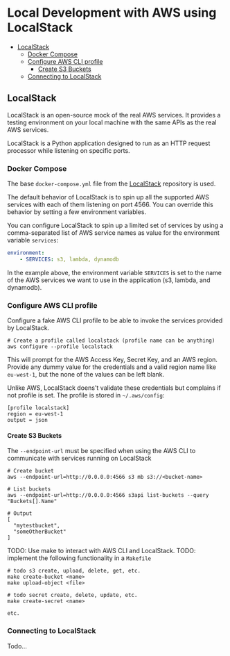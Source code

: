# Local Development with AWS using LocalStack 

* [LocalStack](#localstack)
    * [Docker Compose](#docker-compose)
    * [Configure AWS CLI profile](#configure-aws-cli-profile)
      * [Create S3 Buckets](#create-s3-buckets)
    * [Connecting to LocalStack](#connecting-to-localstack)

## LocalStack
LocalStack is an open-source mock of the real AWS services. It provides a testing 
environment on your local machine with the same APIs as the real AWS services. 

LocalStack is a Python application designed to run as an HTTP request processor while listening on specific ports. 

### Docker Compose
The base `docker-compose.yml` file from the [LocalStack](https://github.com/localstack/localstack/blob/master/docker-compose.yml) repository is used. 

The default behavior of LocalStack is to spin up all the supported AWS services
with each of them listening on port 4566. You can override this behavior by 
setting a few environment variables. 

You can configure LocalStack to spin up a limited set of services by using a 
comma-separated list of AWS service names as value for the environment variable 
`services`:
```yaml
environment:
    - SERVICES: s3, lambda, dynamodb
```
In the example above, the environment variable `SERVICES` is set to the name 
of the AWS services we want to use in the application (s3, lambda, and dynamodb).

### Configure AWS CLI profile
Configure a fake AWS CLI profile to be able to invoke the services provided by LocalStack. 
```shell
# Create a profile called localstack (profile name can be anything)
aws configure --profile localstack
```
This will prompt for the AWS Access Key, Secret Key, and an AWS region. Provide any 
dummy value for the credentials and a valid region name like `eu-west-1`, but the none
of the values can be left blank. 

Unlike AWS, LocalStack doens't validate these credentials but complains if not profile is set. The profile is stored in `~/.aws/config`:
```shell
[profile localstack]
region = eu-west-1
output = json
```

#### Create S3 Buckets
The `--endpoint-url` must be specified when using the AWS CLI to communicate with services running on LocalStack
```shell
# Create bucket
aws --endpoint-url=http://0.0.0.0:4566 s3 mb s3://<bucket-name>

# List buckets
aws --endpoint-url=http://0.0.0.0:4566 s3api list-buckets --query "Buckets[].Name"

# Output  
[
  "mytestbucket",
  "someOtherBucket"
]
```

TODO: Use make to interact with AWS CLI and LocalStack.
TODO: implement the following functionality in a `Makefile`
```shell
# todo s3 create, upload, delete, get, etc. 
make create-bucket <name>
make upload-object <file>

# todo secret create, delete, update, etc.
make create-secret <name>

etc.
```

### Connecting to LocalStack
Todo...
